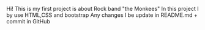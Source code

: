 Hi!
This is my first project is about Rock band "the Monkees"
In this project I by use HTML,CSS and bootstrap
Any changes I be update in README.md + commit in GitHub
